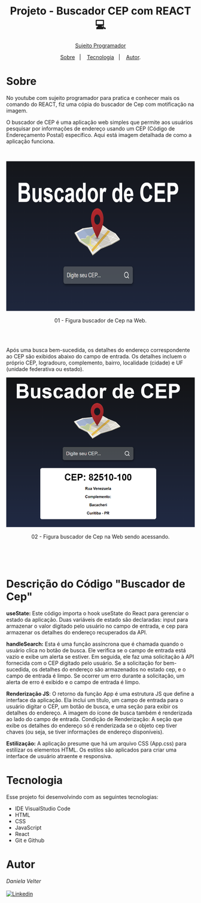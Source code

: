 <h1 align="center"> Projeto -  Buscador CEP com REACT 💻 </h1>

<p align="center"> <a href="https://sujeitoprogramador.com/" target="_blank">Sujeito Programador </a> </p>

<p align="center">
<a href="#sobre">Sobre</a>&nbsp;&nbsp;&nbsp|&nbsp;&nbsp;&nbsp;
<a href="#tecnologia">Tecnologia</a>&nbsp;&nbsp;&nbsp|&nbsp;&nbsp;&nbsp;
<a href="#autor">Autor</a>.</p>

# Sobre

No youtube com sujeito programador para pratica e conhecer mais os comando do REACT, fiz uma cópia do buscador de Cep com motificação na imagem.

O buscador de CEP é uma aplicação web simples que permite aos usuários pesquisar por informações de endereço usando um CEP (Código de Endereçamento Postal) específico. Aqui está imagem detalhada de como a aplicação funciona.

<br>

<p align="center">
<img src="./src/img/imgbuscador.png" height="400" width="800">
  <br>
      
 </p>
 <p align="center">
    01 - Figura buscador de Cep na Web.
 </p>
<br>
 </p>
 <br>
 Após uma busca bem-sucedida, os detalhes do endereço correspondente ao CEP são exibidos abaixo do campo de entrada. Os detalhes incluem o próprio CEP, logradouro, complemento, bairro, localidade (cidade) e UF (unidade federativa ou estado).

<br>

 <p align="center">
<img src="./src/img/imgbuscado1.png" height="400" width="800">
  <br>
      
 </p>
 <p align="center">
    02 - Figura buscador de Cep na Web sendo acessando.
 </p>
<br>
 </p>

<br>

# Descrição do Código "Buscador de Cep"

**useState:** Este código importa o hook useState do React para gerenciar o estado da aplicação. Duas variáveis de estado são declaradas: input para armazenar o valor digitado pelo usuário no campo de entrada, e cep para armazenar os detalhes do endereço recuperados da API.

**handleSearch:** Esta é uma função assíncrona que é chamada quando o usuário clica no botão de busca. Ele verifica se o campo de entrada está vazio e exibe um alerta se estiver. Em seguida, ele faz uma solicitação à API fornecida com o CEP digitado pelo usuário. Se a solicitação for bem-sucedida, os detalhes do endereço são armazenados no estado cep, e o campo de entrada é limpo. Se ocorrer um erro durante a solicitação, um alerta de erro é exibido e o campo de entrada é limpo.

**Renderização JS**: O retorno da função App é uma estrutura JS que define a interface da aplicação. Ela inclui um título, um campo de entrada para o usuário digitar o CEP, um botão de busca, e uma seção para exibir os detalhes do endereço. A imagem do ícone de busca também é renderizada ao lado do campo de entrada.
Condição de Renderização: A seção que exibe os detalhes do endereço só é renderizada se o objeto cep tiver chaves (ou seja, se tiver informações de endereço disponíveis).

**Estilização:** A aplicação presume que há um arquivo CSS (App.css) para estilizar os elementos HTML. Os estilos são aplicados para criar uma interface de usuário atraente e responsiva.

# Tecnologia

Esse projeto foi desenvolvindo com as seguintes tecnologias:

- IDE VisualStudio Code
- HTML
- CSS
- JavaScript
- React
- Git e Github

# Autor

_Daniela Velter_
<br>
<br>
[![Linkedin](https://img.shields.io/badge/DANIELA-0077B5?style=for-the-badge&logo=linkedin&logoColor=white)](https://www.linkedin.com/in/daniela-velter-231485f/)
